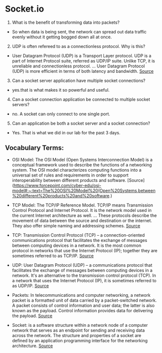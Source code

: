 # Socket.io

1. What is the benefit of transforming data into packets?
- So when data is being sent, the network can spread out data traffic evenly without it getting bogged down all at once. 

2. UDP is often refereed to as a connectionless protocol. Why is this?
- User Datagram Protocol (UDP) is a Transport Layer protocol. UDP is a part of Internet Protocol suite, referred as UDP/IP suite. Unlike TCP, it is unreliable and connectionless protocol. ... User Datagram Protocol (UDP) is more efficient in terms of both latency and bandwidth.                                    [Source](https://www.geeksforgeeks.org/user-datagram-protocol-udp/#:~:text=User%20Datagram%20Protocol%20(UDP)%20is,is%20unreliable%20and%20connectionless%20protocol.&text=User%20Datagram%20Protocol%20(UDP)%20is%20more%20efficient%20in%20terms,of%20both%20latency%20and%20bandwidth.)

3. Can a socket server application have multiple socket connections?
- yes.that is what makes it so powerful and useful. 

4. Can a socket connection application be connected to multiple socket servers?
- no. A socket can only connect to one single port.

5. Can an application be both a socket server and a socket connection?
- Yes. That is what we did in our lab for the past 3 days.

## Vocabulary Terms:

- OSI Model: The OSI Model (Open Systems Interconnection Model) is a conceptual framework used to describe the functions of a networking system. The OSI model characterizes computing functions into a universal set of rules and requirements in order to support interoperability between different products and software.
[Source](https://www.forcepoint.com/cyber-edu/osi-model#:~:text=The%20OSI%20Model%20(Open%20Systems,between%20different%20products%20and%20software.)

- TCP Model: The TCP/IP Reference Model. TCP/IP means Transmission Control Protocol and Internet Protocol. It is the network model used in the current Internet architecture as well. ... These protocols describe the movement of data between the source and destination or the internet. They also offer simple naming and addressing schemes.
[Source](https://www.studytonight.com/computer-networks/tcp-ip-reference-model#:~:text=Key%20Terms-,The%20TCP%2FIP%20Reference%20Model,current%20Internet%20architecture%20as%20well.&text=These%20protocols%20describe%20the%20movement,simple%20naming%20and%20addressing%20schemes.)

- TCP: Transmission Control Protocol (TCP) – a connection-oriented communications protocol that facilitates the exchange of messages between computing devices in a network. It is the most common protocol in networks that use the Internet Protocol (IP); together they are sometimes referred to as TCP/IP. [Source](https://www.sdxcentral.com/resources/glossary/transmission-control-protocol-tcp/#:~:text=Transmission%20Control%20Protocol%20(TCP)%20%E2%80%93,referred%20to%20as%20TCP%2FIP.)

- UDP: User Datagram Protocol (UDP) – a communications protocol that facilitates the exchange of messages between computing devices in a network. It's an alternative to the transmission control protocol (TCP). In a network that uses the Internet Protocol (IP), it is sometimes referred to as UDP/IP. [Source](https://www.sdxcentral.com/resources/glossary/user-datagram-protocol-udp/#:~:text=User%20Datagram%20Protocol%20(UDP)%20%E2%80%93,referred%20to%20as%20UDP%2FIP.)

- Packets: In telecommunications and computer networking, a network packet is a formatted unit of data carried by a packet-switched network. A packet consists of control information and user data; the latter is also known as the payload. Control information provides data for delivering the payload. [Source](https://en.wikipedia.org/wiki/Network_packet)

- Socket: is a software structure within a network node of a computer network that serves as an endpoint for sending and receiving data across the network. The structure and properties of a socket are defined by an application programming interface for the networking architecture. [Source](https://en.wikipedia.org/wiki/Network_socket)
